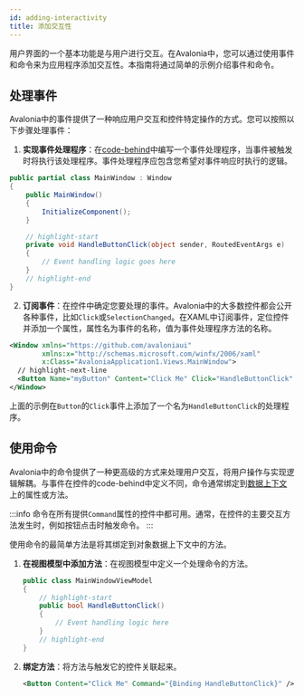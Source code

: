 ```yaml
---
id: adding-interactivity
title: 添加交互性
---
```


用户界面的一个基本功能是与用户进行交互。在Avalonia中，您可以通过使用事件和命令来为应用程序添加交互性。本指南将通过简单的示例介绍事件和命令。

## 处理事件

Avalonia中的事件提供了一种响应用户交互和控件特定操作的方式。您可以按照以下步骤处理事件：

1. **实现事件处理程序**：在[code-behind](../user-interface/code-behind.md)中编写一个事件处理程序，当事件被触发时将执行该处理程序。事件处理程序应包含您希望对事件响应时执行的逻辑。

```csharp title='MainWindow.axaml.cs'
public partial class MainWindow : Window
{
    public MainWindow()
    {
        InitializeComponent();
    }

    // highlight-start
    private void HandleButtonClick(object sender, RoutedEventArgs e)
    {
        // Event handling logic goes here
    }
    // highlight-end
}
```

2. **订阅事件**：在控件中确定您要处理的事件。Avalonia中的大多数控件都会公开各种事件，比如`Click`或`SelectionChanged`。在XAML中订阅事件，定位控件并添加一个属性，属性名为事件的名称，值为事件处理程序方法的名称。

```xml title='MainWindow.axaml'
<Window xmlns="https://github.com/avaloniaui"
        xmlns:x="http://schemas.microsoft.com/winfx/2006/xaml"
        x:Class="AvaloniaApplication1.Views.MainWindow">
  // highlight-next-line
  <Button Name="myButton" Content="Click Me" Click="HandleButtonClick" />
</Window>
```

上面的示例在`Button`的`Click`事件上添加了一个名为`HandleButtonClick`的处理程序。

## 使用命令

Avalonia中的命令提供了一种更高级的方式来处理用户交互，将用户操作与实现逻辑解耦。与事件在控件的code-behind中定义不同，命令通常绑定到[数据上下文](../data/data-binding/data-context.md)上的属性或方法。

:::info
命令在所有提供`Command`属性的控件中都可用。通常，在控件的主要交互方法发生时，例如按钮点击时触发命令。
:::

使用命令的最简单方法是将其绑定到对象数据上下文中的方法。

1. **在视图模型中添加方法**：在视图模型中定义一个处理命令的方法。

    ```csharp
    public class MainWindowViewModel
    {
        // highlight-start
        public bool HandleButtonClick()
        {
            // Event handling logic here
        }
        // highlight-end
    }
    ```

2. **绑定方法**：将方法与触发它的控件关联起来。

    ```xml
    <Button Content="Click Me" Command="{Binding HandleButtonClick}" />
    ```
